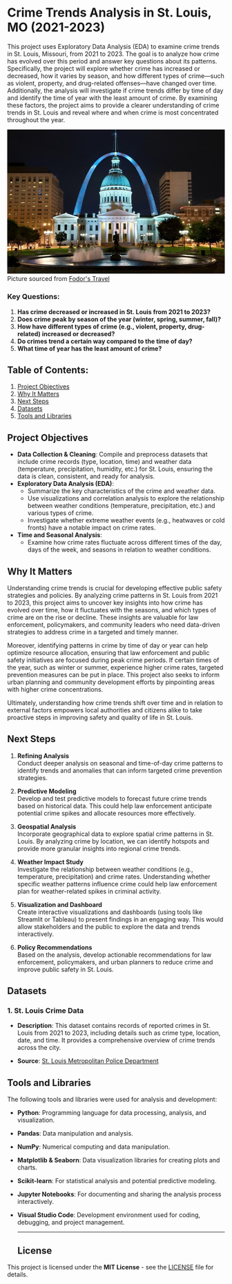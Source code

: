 # Crime Trends Analysis in St. Louis, MO (2021-2023)

This project uses Exploratory Data Analysis (EDA) to examine crime trends in St. Louis, Missouri, from 2021 to 2023. The goal is to analyze how crime has evolved over this period and answer key questions about its patterns. Specifically, the project will explore whether crime has increased or decreased, how it varies by season, and how different types of crime—such as violent, property, and drug-related offenses—have changed over time. Additionally, the analysis will investigate if crime trends differ by time of day and identify the time of year with the least amount of crime. By examining these factors, the project aims to provide a clearer understanding of crime trends in St. Louis and reveal where and when crime is most concentrated throughout the year.

![picture of Downtown St. Louis, MO with view of The Gateway Arch](stl.jpg)
Picture sourced from [Fodor's Travel](https://www.fodors.com/)

### Key Questions:

1. **Has crime decreased or increased in St. Louis from 2021 to 2023?**
2. **Does crime peak by season of the year (winter, spring, summer, fall)?**
3. **How have different types of crime (e.g., violent, property, drug-related) increased or decreased?**
4. **Do crimes trend a certain way compared to the time of day?**
5. **What time of year has the least amount of crime?**

## Table of Contents:

1. [Project Objectives](#project-objectives)
2. [Why It Matters](#why-it-matters)
3. [Next Steps](#next-steps)
4. [Datasets](#datasets)
5. [Tools and Libraries](#tools-and-libraries)

## Project Objectives

- **Data Collection & Cleaning**: Compile and preprocess datasets that include crime records (type, location, time) and weather data (temperature, precipitation, humidity, etc.) for St. Louis, ensuring the data is clean, consistent, and ready for analysis.
- **Exploratory Data Analysis (EDA)**:
  - Summarize the key characteristics of the crime and weather data.
  - Use visualizations and correlation analysis to explore the relationship between weather conditions (temperature, precipitation, etc.) and various types of crime.
  - Investigate whether extreme weather events (e.g., heatwaves or cold fronts) have a notable impact on crime rates.
- **Time and Seasonal Analysis**:
  - Examine how crime rates fluctuate across different times of the day, days of the week, and seasons in relation to weather conditions.

## Why It Matters

Understanding crime trends is crucial for developing effective public safety strategies and policies. By analyzing crime patterns in St. Louis from 2021 to 2023, this project aims to uncover key insights into how crime has evolved over time, how it fluctuates with the seasons, and which types of crime are on the rise or decline. These insights are valuable for law enforcement, policymakers, and community leaders who need data-driven strategies to address crime in a targeted and timely manner.

Moreover, identifying patterns in crime by time of day or year can help optimize resource allocation, ensuring that law enforcement and public safety initiatives are focused during peak crime periods. If certain times of the year, such as winter or summer, experience higher crime rates, targeted prevention measures can be put in place. This project also seeks to inform urban planning and community development efforts by pinpointing areas with higher crime concentrations.

Ultimately, understanding how crime trends shift over time and in relation to external factors empowers local authorities and citizens alike to take proactive steps in improving safety and quality of life in St. Louis.

## Next Steps

1. **Refining Analysis**  
   Conduct deeper analysis on seasonal and time-of-day crime patterns to identify trends and anomalies that can inform targeted crime prevention strategies.

2. **Predictive Modeling**  
   Develop and test predictive models to forecast future crime trends based on historical data. This could help law enforcement anticipate potential crime spikes and allocate resources more effectively.

3. **Geospatial Analysis**  
   Incorporate geographical data to explore spatial crime patterns in St. Louis. By analyzing crime by location, we can identify hotspots and provide more granular insights into regional crime trends.

4. **Weather Impact Study**  
   Investigate the relationship between weather conditions (e.g., temperature, precipitation) and crime rates. Understanding whether specific weather patterns influence crime could help law enforcement plan for weather-related spikes in criminal activity.

5. **Visualization and Dashboard**  
   Create interactive visualizations and dashboards (using tools like Streamlit or Tableau) to present findings in an engaging way. This would allow stakeholders and the public to explore the data and trends interactively.

6. **Policy Recommendations**  
   Based on the analysis, develop actionable recommendations for law enforcement, policymakers, and urban planners to reduce crime and improve public safety in St. Louis.

## Datasets

### 1. **St. Louis Crime Data**

- **Description**: This dataset contains records of reported crimes in St. Louis from 2021 to 2023, including details such as crime type, location, date, and time. It provides a comprehensive overview of crime trends across the city.

- **Source**: [St. Louis Metropolitan Police Department](https://slmpd.org/stats/)

## Tools and Libraries

The following tools and libraries were used for analysis and development:

- **Python**: Programming language for data processing, analysis, and visualization.
- **Pandas**: Data manipulation and analysis.
- **NumPy**: Numerical computing and data manipulation.
- **Matplotlib & Seaborn**: Data visualization libraries for creating plots and charts.
- **Scikit-learn**: For statistical analysis and potential predictive modeling.
- **Jupyter Notebooks**: For documenting and sharing the analysis process interactively.
- **Visual Studio Code**: Development environment used for coding, debugging, and project management.

  ***

  ## License

This project is licensed under the **MIT License** - see the [LICENSE](LICENSE) file for details.

